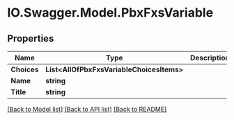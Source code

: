 # IO.Swagger.Model.PbxFxsVariable
## Properties

Name | Type | Description | Notes
------------ | ------------- | ------------- | -------------
**Choices** | **List&lt;AllOfPbxFxsVariableChoicesItems&gt;** |  | [optional] 
**Name** | **string** |  | [optional] 
**Title** | **string** |  | [optional] 

[[Back to Model list]](../README.md#documentation-for-models) [[Back to API list]](../README.md#documentation-for-api-endpoints) [[Back to README]](../README.md)

